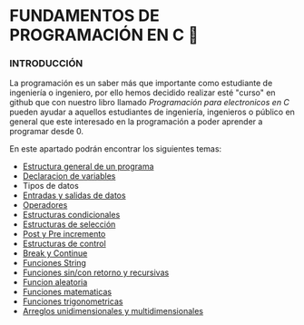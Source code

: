 # FUNDAMENTOS DE PROGRAMACIÓN EN C  :croissant:
### INTRODUCCIÓN
La programación es un saber más que importante como estudiante de ingeniería o ingeniero, por ello hemos decidido realizar esté "curso" en github
que con nuestro libro llamado <i>Programación para electronicos en C</i> pueden ayudar a aquellos estudiantes de ingeniería, ingenieros o público en
general que este interesado en la programación a poder aprender a programar desde 0.

En este apartado podrán encontrar los siguientes temas:
<ul>
    <li><a href="../01 - Fundamentos/00 - EstructuraGeneral.c">Estructura general de un programa</a></li>
    <li><a href="../01 - Fundamentos/02 - Variables.c">Declaracion de variables</a></li>
    <li><a href="../01 - Fundamentos/03 - TiposDeDatos.c"></a>Tipos de datos</li>
    <li><a href="../01 - Fundamentos/04 - Entradas&Salidas.c">Entradas y salidas de datos</a></li>
    <li><a href="../01 - Fundamentos/05 - Operadores.c">Operadores</a></li>
    <li><a href="../01 - Fundamentos/06 - EstructurasCondicionales">Estructuras condicionales</a></li>
    <li><a href="../01 - Fundamentos/07 - EstructurasDeSeleccion">Estructuras de selección</a></li>
    <li><a href="../01 - Fundamentos/08 - Post&PreIncremento">Post y Pre incremento</a></li>
    <li><a href="../01 - Fundamentos/09 - EstructurasDeControl">Estructuras de control</a></li>
    <li><a href="../01 - Fundamentos/10 - Break&Continue">Break y Continue</a></li>
    <li><a href="../01 - Fundamentos/11 - FuncionesString">Funciones String</a></li>
    <li><a href="../01 - Fundamentos/12 - Funciones">Funciones sin/con retorno y recursivas</a></li>
    <li><a href="../01 - Fundamentos/13 - FuncionRandom">Funcion aleatoria</a></li>
    <li><a href="../01 - Fundamentos/14 - FuncionesMatematicas">Funciones matematicas</a></li>
    <li><a href="../01 - Fundamentos/15 - FuncionesTrigonometricas">Funciones trigonometricas</a></li>
    <li><a href="../01 - Fundamentos/16 - Arreglos">Arreglos unidimensionales y multidimensionales</a></li>
</ul>

